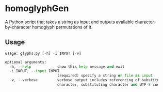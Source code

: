 # homoglyphGen
A Python script that takes a string as input and outputs available character-by-character homoglyph permutations of it. 

## Usage
```python
usage: glyphs.py [-h] -i INPUT [-v]

optional arguments:
  -h, --help            show this help message and exit
  -i INPUT, --input INPUT
                        (required) specify a string or file as input
  -v, --verbose         verbose output includes referencing of substituted
                        character, substituting character and UTF-8 code
```

